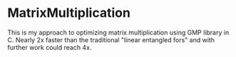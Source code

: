 # MatrixMultiplication
This is my approach to optimizing matrix multiplication using GMP library in C.
Nearly 2x faster than the traditional "linear entangled fors" and with further work could reach 4x.
